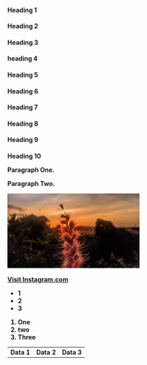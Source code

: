 <!DOCTYPE html>
<html>
<title>HTML Tutorial</title>
<body>

<h4>Heading 1
<h4>Heading 2
<h4>Heading 3
<h4>heading 4
<h4>Heading 5
<h4>Heading 6
<h4>Heading 7
<h4>Heading 8
<h4>Heading 9
<h4>Heading 10
  
<body>  

<p>Paragraph One.</p>
<p>Paragraph Two.</p>
  
<img src="flower.jpeg" alt="Flower">

<a href="https://www.instagram.com/ack_1453">Visit Instagram.com</a>
  
  <ul>
  <li>1</li>
  <li>2</li>
  <li>3</li>
</ul>
  
  <ol>
  <li>One</li>
  <li>two</li>
  <li>Three</li>
</ol>
  
  
  
  <table>
  <tr>
    <td>Data 1</td>
    <td>Data 2</td>
    <td>Data 3</td>
  </tr>
</table>

